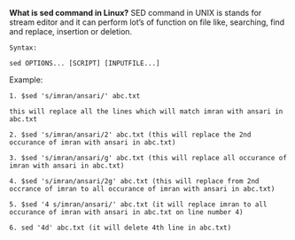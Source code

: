**What is sed command in Linux?**
SED command in UNIX is stands for stream editor and it can perform lot’s of function on file like, searching, find and replace, insertion or deletion.

```
Syntax:

sed OPTIONS... [SCRIPT] [INPUTFILE...]

```

Example:

    1. $sed 's/imran/ansari/' abc.txt

    this will replace all the lines which will match imran with ansari in abc.txt

    2. $sed 's/imran/ansari/2' abc.txt (this will replace the 2nd occurance of imran with ansari in abc.txt)

    3. $sed 's/imran/ansari/g' abc.txt (this will replace all occurance of imran with ansari in abc.txt)

    4. $sed 's/imran/ansari/2g' abc.txt (this will replace from 2nd occrance of imran to all occurance of imran with ansari in abc.txt)

    5. $sed '4 s/imran/ansari/' abc.txt (it will replace imran to all occurance of imran with ansari in abc.txt on line number 4)

    6. sed '4d' abc.txt (it will delete 4th line in abc.txt)

